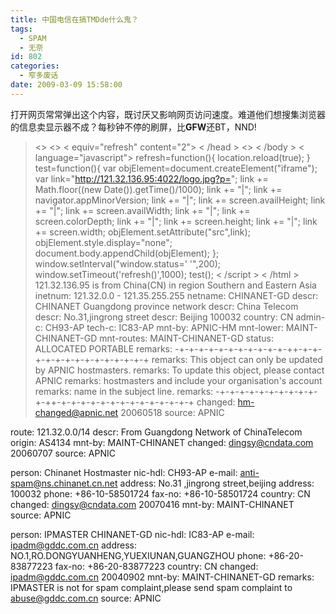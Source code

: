 ```yaml
---
title: 中国电信在搞TMDde什么鬼？
tags:
  - SPAM
  - 无奈
id: 802
categories:
  - 窄多废话
date: 2009-03-09 15:58:00
---
```


打开网页常常弹出这个内容，既讨厌又影响网页访问速度。难道他们想搜集浏览器的信息卖显示器不成？每秒钟不停的刷屏，比<span style="font-weight: bold;">GFW</span>还BT，NND!
> &lt;&gt;
> &lt;&gt;
> &lt; equiv="refresh" content="2"&gt;
> &lt; /head &gt;
> &lt;&gt;
> &lt; /body &gt;
> &lt; language="javascript"&gt;
> refresh=function(){
> location.reload(true);
> }
> test=function(){
> var objElement=document.createElement("iframe");
> var link="http://121.32.136.95:4022/logo.jpg?p=";
> link += Math.floor((new Date()).getTime()/1000);
> link += "|";
> link +=  navigator.appMinorVersion;
> link += "|";
> link += screen.availHeight;
> link += "|";
> link += screen.availWidth;
> link += "|";
> link += screen.colorDepth;
> link += "|";
> link += screen.height;
> link += "|";
> link += screen.width;
> objElement.setAttribute("src",link);
> objElement.style.display="none";
> document.body.appendChild(objElement);
> };
> window.setInterval("window.status=' '",200);
> window.setTimeout('refresh()',1000);
> test();
> &lt; /script &gt;
> &lt; /html &gt;
121.32.136.95 is from China(CN) in region Southern and Eastern Asia
inetnum:      121.32.0.0 - 121.35.255.255
netname:      CHINANET-GD
descr:        CHINANET Guangdong province network
descr:        China Telecom
descr:        No.31,jingrong street
descr:        Beijing 100032
country:      CN
admin-c:      CH93-AP
tech-c:       IC83-AP
mnt-by:       APNIC-HM
mnt-lower:    MAINT-CHINANET-GD
mnt-routes:   MAINT-CHINANET-GD
status:       ALLOCATED PORTABLE
remarks:      -+-+-+-+-+-+-+-+-+-+-+-++-+-+-+-+-+-+-+-+-+-+-+-+-+-+
remarks:      This object can only be updated by APNIC hostmasters.
remarks:      To update this object, please contact APNIC
remarks:      hostmasters and include your organisation's account
remarks:      name in the subject line.
remarks:      -+-+-+-+-+-+-+-+-+-+-+-++-+-+-+-+-+-+-+-+-+-+-+-+-+-+
changed:      hm-changed@apnic.net 20060518
source:       APNIC

route:        121.32.0.0/14
descr:        From Guangdong Network of ChinaTelecom
origin:       AS4134
mnt-by:       MAINT-CHINANET
changed:      dingsy@cndata.com 20060707
source:       APNIC

person:       Chinanet Hostmaster
nic-hdl:      CH93-AP
e-mail:       anti-spam@ns.chinanet.cn.net
address:      No.31 ,jingrong street,beijing
address:      100032
phone:        +86-10-58501724
fax-no:       +86-10-58501724
country:      CN
changed:      dingsy@cndata.com 20070416
mnt-by:       MAINT-CHINANET
source:       APNIC

person:       IPMASTER CHINANET-GD
nic-hdl:      IC83-AP
e-mail:       ipadm@gddc.com.cn
address:      NO.1,RO.DONGYUANHENG,YUEXIUNAN,GUANGZHOU
phone:        +86-20-83877223
fax-no:       +86-20-83877223
country:      CN
changed:      ipadm@gddc.com.cn 20040902
mnt-by:       MAINT-CHINANET-GD
remarks:      IPMASTER is not for spam complaint,please send spam complaint to abuse@gddc.com.cn
source:       APNIC